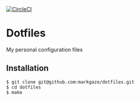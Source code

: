 [![CircleCI](https://circleci.com/gh/MarkGaze/dotfiles.svg?style=svg)](https://circleci.com/gh/MarkGaze/dotfiles)

# Dotfiles

My personal configuration files

## Installation

```
$ git clone git@github.com:markgaze/dotfiles.git
$ cd dotfiles
$ make
```

